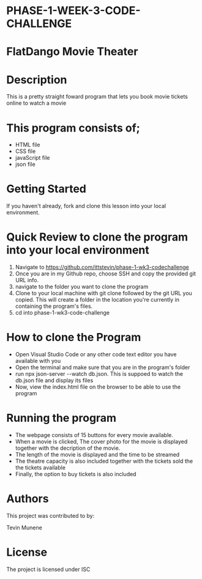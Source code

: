 # PHASE-1-WEEK-3-CODE-CHALLENGE
# FlatDango Movie Theater
# Description
This is a pretty straight foward program that lets you book movie tickets online to watch a movie

# This program consists of;

- HTML file
- CSS file
- javaScript file
- json file

# Getting Started
If you haven't already, fork and clone this lesson into your local environment.

# Quick Review to clone the program into your local environment
1. Navigate to https://github.com/ittstevin/phase-1-wk3-codechallenge
2. Once you are in my Github repo, choose SSH and copy the provided git URL info.
3. navigate to the folder you want to clone the program
4. Clone to your local machine with git clone followed by the git URL you copied. This will create a folder in the location you're currently in containing the program's files.
5. cd into phase-1-wk3-code-challenge

# How to clone the Program
- Open Visual Studio Code or any other code text editor you have available with you
- Open the terminal and make sure that you are in the program's folder
- run npx json-server --watch db.json. This is suppoed to watch the db.json file and display its files
- Now, view the index.html file on the browser to be able to use the program

# Running the program

- The webpage consists of 15 buttons for every movie available.
- When a movie is clicked, The cover photo for the movie is displayed together with the decription of the movie.
- The length of the movie is displayed and the time to be streamed
- The theatre capacity is also included together with the tickets sold the the tickets available
- Finally, the option to buy tickets is also included


# Authors
This project was contributed to by:

Tevin Munene

# License
The project is licensed under ISC